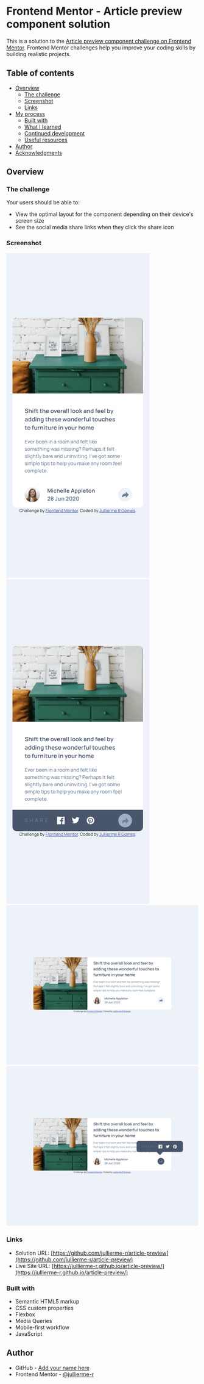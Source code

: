 # Frontend Mentor - Article preview component solution

This is a solution to the [Article preview component challenge on Frontend Mentor](https://www.frontendmentor.io/challenges/article-preview-component-dYBN_pYFT). Frontend Mentor challenges help you improve your coding skills by building realistic projects. 

## Table of contents

- [Overview](#overview)
  - [The challenge](#the-challenge)
  - [Screenshot](#screenshot)
  - [Links](#links)
- [My process](#my-process)
  - [Built with](#built-with)
  - [What I learned](#what-i-learned)
  - [Continued development](#continued-development)
  - [Useful resources](#useful-resources)
- [Author](#author)
- [Acknowledgments](#acknowledgments)

## Overview

### The challenge

Your users should be able to: 

- View the optimal layout for the component depending on their device's screen size
- See the social media share links when they click the share icon

### Screenshot

![](./images/mobile.png)
![](./images/mobile-active.png)
![](./images/desktop.png)
![](./images/desktop-active.png)

### Links

- Solution URL: [https://github.com/jullierme-r/article-preview](https://github.com/jullierme-r/article-preview)
- Live Site URL: [https://jullierme-r.github.io/article-preview/](https://jullierme-r.github.io/article-preview/)


### Built with

- Semantic HTML5 markup
- CSS custom properties
- Flexbox
- Media Queries
- Mobile-first workflow
- JavaScript

## Author

- GitHub - [Add your name here](https://github.com/jullierme-r)
- Frontend Mentor - [@jullierme-r](https://www.frontendmentor.io/profile/jullierme-r)
